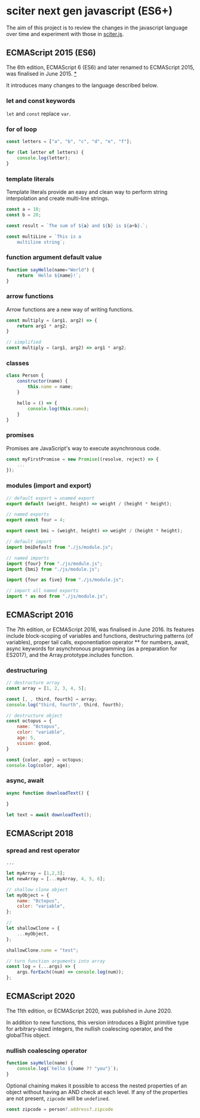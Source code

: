 # sciter next gen javascript (ES6+)

The aim of this project is to review the changes in the javascript language over time and experiment with those in [sciter.js](https://sciter.com/).

## ECMAScript 2015 (ES6)

The 6th edition, ECMAScript 6 (ES6) and later renamed to ECMAScript 2015, was finalised in June 2015. [\*](https://en.wikipedia.org/wiki/ECMAScript)

It introduces many changes to the language described below.

### let and const keywords

`let` and `const` replace `var`.

### for of loop

```js
const letters = ["a", "b", "c", "d", "e", "f"];

for (let letter of letters) {
    console.log(letter);
}
```

### template literals

Template literals provide an easy and clean way to perform string interpolation and create multi-line strings.

```js
const a = 10;
const b = 20;

const result = `The sum of ${a} and ${b} is ${a+b}.`;

const multiLine = `This is a
    multiline string`;
```

### function argument default value

```js
function sayHello(name="World") {
    return `Hello ${name}!`;
}
```

### arrow functions

Arrow functions are a new way of writing functions.

```js
const multiply = (arg1, arg2) => {
    return arg1 * arg2;
}

// simplified
const multiply = (arg1, arg2) => arg1 * arg2;
```

### classes

```js
class Person {
    constructor(name) {
        this.name = name;
    }

    hello = () => {
        console.log(this.name);
    }
}
```

### promises

Promises are JavaScript's way to execute asynchronous code.

```js
const myFirstPromise = new Promise((resolve, reject) => {
    ...
});
```

### modules (import and export)

```js
// default export = unamed export
export default (weight, height) => weight / (height * height);

// named exports
export const four = 4;

export const bmi = (weight, height) => weight / (height * height);

// default import
import bmiDefault from "./js/module.js";

// named imports
import {four} from "./js/module.js";
import {bmi} from "./js/module.js";

import {four as five} from "./js/module.js";

// import all named exports
import * as mod from "./js/module.js";
```

## ECMAScript 2016

The 7th edition, or ECMAScript 2016, was finalised in June 2016. Its features include block-scoping of variables and functions, destructuring patterns (of variables), proper tail calls, exponentiation operator ** for numbers, await, async keywords for asynchronous programming (as a preparation for ES2017), and the Array.prototype.includes function.

### destructuring

```js
// destructure array
const array = [1, 2, 3, 4, 5];

const [, , third, fourth] = array;
console.log("third, fourth", third, fourth);

// destructure object
const octopus = {
    name: "8ctopus",
    color: "variable",
    age: 5,
    vision: good,
}

const {color, age} = octopus;
console.log(color, age);
```

### async, await

```js
async function downloadText() {

}

let text = await downloadText();
```

## ECMAScript 2018

### spread and rest operator

`...`

```js
let myArray = [1,2,3];
let newArray = [...myArray, 4, 5, 6];

// shallow clone object
let myObject = {
    name: "8ctopus",
    color: "variable",
};

//
let shallowClone = {
    ...myObject,
};

shallowClone.name = "test";

// turn function arguments into array
const log = (...args) => {
    args.forEach((num) => console.log(num));
};
```

## ECMAScript 2020

The 11th edition, or ECMAScript 2020, was published in June 2020.

In addition to new functions, this version introduces a BigInt primitive type for arbitrary-sized integers, the nullish coalescing operator, and the globalThis object.

### nullish coalescing operator

```js
function sayHello(name) {
    console.log(`hello ${name ?? "you"}`);
}
```

Optional chaining makes it possible to access the nested properties of an object without having an AND check at each level. If any of the properties are not present, `zipcode` will be `undefined`.

```js
const zipcode = person?.address?.zipcode
```
